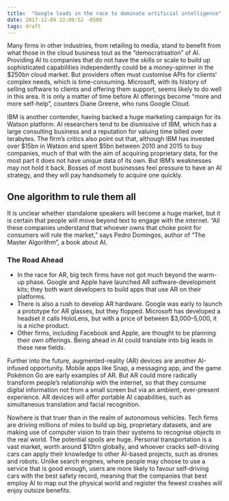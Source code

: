 ```yaml
---
title:  "Google leads in the race to dominate artificial intelligence"
date: 2017-12-09 22:09:52 -0500
tags: draft
---
```

Many firms in other industries, from retailing to media, stand to benefit from what those in the cloud business tout as the “democratisation” of AI. Providing AI to companies that do not have the skills or scale to build up sophisticated capabilities independently could be a money-spinner in the $250bn cloud market. But providers often must customise APIs for clients’ complex needs, which is time-consuming. Microsoft, with its history of selling software to clients and offering them support, seems likely to do well in this area. It is only a matter of time before AI offerings become “more and more self-help”, counters Diane Greene, who runs Google Cloud.

IBM is another contender, having backed a huge marketing campaign for its Watson platform. AI researchers tend to be dismissive of IBM, which has a large consulting business and a reputation for valuing time billed over terabytes. The firm’s critics also point out that, although IBM has invested over $15bn in Watson and spent $5bn between 2010 and 2015 to buy companies, much of that with the aim of acquiring proprietary data, for the most part it does not have unique data of its own. But IBM’s weaknesses may not hold it back. Bosses of most businesses feel pressure to have an AI strategy, and they will pay handsomely to acquire one quickly.

## One algorithm to rule them all

It is unclear whether standalone speakers will become a huge market, but it is certain that people will move beyond text to engage with the internet. “All these companies understand that whoever owns that choke point for consumers will rule the market,” says Pedro Domingos, author of “The Master Algorithm”, a book about AI.

### The Road Ahead

- In the race for AR, big tech firms have not got much beyond the warm-up phase. Google and Apple have launched AR software-development kits; they both want developers to build apps that use AR on their platforms. 
- There is also a rush to develop AR hardware. Google was early to launch a prototype for AR glasses, but they flopped. Microsoft has developed a headset it calls HoloLens, but with a price of between $3,000–5,000, it is a niche product. 
- Other firms, including Facebook and Apple, are thought to be planning their own offerings. Being ahead in AI could translate into big leads in these new fields.

Further into the future, augmented-reality (AR) devices are another AI-infused opportunity. Mobile apps like Snap, a messaging app, and the game Pokémon Go are early examples of AR. But AR could more radically transform people’s relationship with the internet, so that they consume digital information not from a small screen but via an ambient, ever-present experience. AR devices will offer portable AI capabilities, such as simultaneous translation and facial recognition.

Nowhere is that truer than in the realm of autonomous vehicles. Tech firms are driving millions of miles to build up big, proprietary datasets, and are making use of computer vision to train their systems to recognise objects in the real world. The potential spoils are huge. Personal transportation is a vast market, worth around $10trn globally, and whoever cracks self-driving cars can apply their knowledge to other AI-based projects, such as drones and robots. Unlike search engines, where people may choose to use a service that is good enough, users are more likely to favour self-driving cars with the best safety record, meaning that the companies that best employ AI to map out the physical world and register the fewest crashes will enjoy outsize benefits.